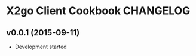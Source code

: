 X2go Client Cookbook CHANGELOG
==============================

v0.0.1 (2015-09-11)
-------------------
- Development started
